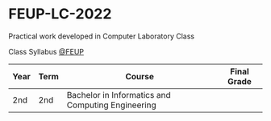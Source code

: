 # FEUP-LC-2022
Practical work developed in Computer Laboratory Class

Class Syllabus [@FEUP](https://sigarra.up.pt/feup/en/ucurr_geral.ficha_uc_view?pv_ocorrencia_id=484426)

| **Year** | **Term**  | **Course** | **Final Grade** |
|   ---    |    ---    |    ---     |    ---          |
| 2nd | 2nd | Bachelor in Informatics and Computing Engineering|  |

